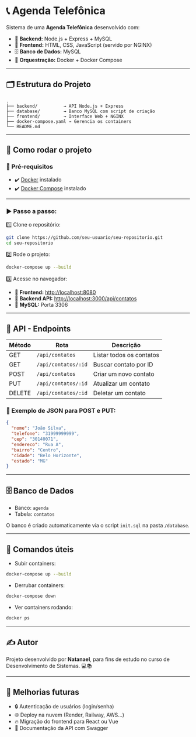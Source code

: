 # 📞 Agenda Telefônica

Sistema de uma **Agenda Telefônica** desenvolvido com:

- 🚀 **Backend:** Node.js + Express + MySQL  
- 🎨 **Frontend:** HTML, CSS, JavaScript (servido por NGINX)  
- 🗄️ **Banco de Dados:** MySQL  
- 🐳 **Orquestração:** Docker + Docker Compose  

---

## 🗂️ Estrutura do Projeto

```
.
├── backend/          → API Node.js + Express
├── database/         → Banco MySQL com script de criação
├── frontend/         → Interface Web + NGINX
├── docker-compose.yaml → Gerencia os containers
└── README.md
```

---

## 🚀 Como rodar o projeto

### 🔧 Pré-requisitos

- ✔️ [Docker](https://www.docker.com/) instalado  
- ✔️ [Docker Compose](https://docs.docker.com/compose/) instalado  

---

### ▶️ Passo a passo:

1️⃣ Clone o repositório:

```bash
git clone https://github.com/seu-usuario/seu-repositorio.git
cd seu-repositorio
```

2️⃣ Rode o projeto:

```bash
docker-compose up --build
```

3️⃣ Acesse no navegador:

- 🔗 **Frontend:** [http://localhost:8080](http://localhost:8080)  
- 🔗 **Backend API:** [http://localhost:3000/api/contatos](http://localhost:3000/api/contatos)  
- 🔗 **MySQL:** Porta 3306

---

## 🔗 API - Endpoints

| Método | Rota                    | Descrição                    |
|--------|--------------------------|------------------------------|
| GET    | `/api/contatos`          | Listar todos os contatos     |
| GET    | `/api/contatos/:id`      | Buscar contato por ID        |
| POST   | `/api/contatos`          | Criar um novo contato        |
| PUT    | `/api/contatos/:id`      | Atualizar um contato         |
| DELETE | `/api/contatos/:id`      | Deletar um contato           |

### 🔸 Exemplo de JSON para POST e PUT:

```json
{
  "nome": "João Silva",
  "telefone": "31999999999",
  "cep": "30140071",
  "endereco": "Rua A",
  "bairro": "Centro",
  "cidade": "Belo Horizonte",
  "estado": "MG"
}
```

---

## 🗄️ Banco de Dados

- Banco: `agenda`  
- Tabela: `contatos`  

O banco é criado automaticamente via o script `init.sql` na pasta `/database`.

---

## 🐳 Comandos úteis

- Subir containers:

```bash
docker-compose up --build
```

- Derrubar containers:

```bash
docker-compose down
```

- Ver containers rodando:

```bash
docker ps
```

---

## ✍️ Autor

Projeto desenvolvido por **Natanael**, para fins de estudo no curso de Desenvolvimento de Sistemas. 💻📚

---

## 🚀 Melhorias futuras

- 🔒 Autenticação de usuários (login/senha)  
- 🌐 Deploy na nuvem (Render, Railway, AWS...)  
- 🔥 Migração do frontend para React ou Vue  
- 🧠 Documentação da API com Swagger